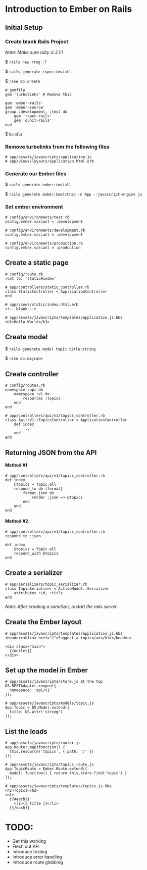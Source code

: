 # Introduction to Ember on Rails

## Initial Setup

### Create blank Rails Project
_Note: Make sure ruby is 2.1.1_

$ `rails new rrug -T`

$ `rails generate rspec:install`

$ `rake db:create`


	# gemfile
	gem 'turbolinks' # Remove this
	
	gem 'ember-rails'
	gem 'ember-source'
	group :development, :test do
		gem 'rspec-rails'
		gem 'qunit-rails'
	end

$ `bundle`

### Remove turbolinks from the following files
	# app/assets/javascripts/application.js
	# app/views/layouts/application.html.erb

### Generate our Ember files
$ `rails generate ember:install`

$ `rails generate ember:bootstrap -n App --javascript-engine js`

### Set ember environment
	# config/environments/test.rb
	config.ember.variant = :development

	# config/environments/development.rb
	config.ember.variant = :development

	# config/environments/production.rb
	config.ember.variant = :production


## Create a static page
    # config/route.rb
    root to: 'static#index'
    
    # app/controllers/static_controller.rb
    class StaticController < ApplicationController
    end
    
    # app/views/static/index.html.erb
    <!-- blank -->
    
    # app/assets/javascripts/templates/application.js.hbs
    <h1>Hello World</h1>
    
## Create model
$ `rails generate model topic title:string`

$ `rake db:migrate`

## Create controller
	# config/routes.rb
	namespace :api do
		namespace :v1 do
			resources :topics
		end
	end
	
	# app/controllers/api/v1/topics_controller.rb
	class Api::V1::TopicsController < ApplicationController
		def index
			...
		end
	end
	
## Returning JSON from the API
#### Method #1
	# app/controllers/api/v1/topics_controller.rb
	def index
		@topics = Topic.all
		respond_to do |format|
			format.json do
				render :json => @topics
			end
		end
	end
	
#### Method #2
	# app/controllers/api/v1/topics_controller.rb
	respond_to :json
	
	def index
		@topics = Topic.all
		respond_with @topics
	end
	
## Create a serializer
	# app/serializers/topic_serializer.rb
	class TopicSerializer < ActiveModel::Serializer
		attributes :id, :title
	end

_Note: After creating a serializer, restart the rails server_

## Create the Ember layout
	# app/assets/javascripts/templates/application.js.hbs
	<header><h1><a href="/">Suggest a topic</a></h1></header>

	<div class="main">
	  {{outlet}}
	</div>
	
## Set up the model in Ember
	# app/assets/javascripts/store.js at the top
	DS.RESTAdapter.reopen({
	  namespace: 'api/v1'
	});
	
	# app/assets/javascripts/models/topic.js
	App.Topic = DS.Model.extend({
	  title: DS.attr('string')
	});


## List the leads
	# app/assets/javascripts/router.js
	App.Router.map(function() {
	  this.resource('topics', { path: '/' })
	});
	
	# app/assets/javascripts/topics_route.js
	App.TopicRoute = Ember.Route.extend({
	  model: function() { return this.store.find('topic') }
	});
	
	# app/assets/javascripts/templates/topics.js.hbs
	<h2>Topics</h2>
	<ul>
	  {{#each}}
    	<li>{{ title }}</li>
	  {{/each}}
	  
# TODO:
* Get this working
* Flesh out API
* Introduce testing
* Introduce error handling
* Introduce route globbing

